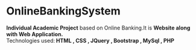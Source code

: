 # OnlineBankingSystem
<strong>Individual Academic Project</strong> based on Online Banking.It is <strong>Website along with Web Application.</strong><br/>
Technologies used:<strong> HTML , CSS , JQuery , Bootstrap , MySql , PHP</strong>

